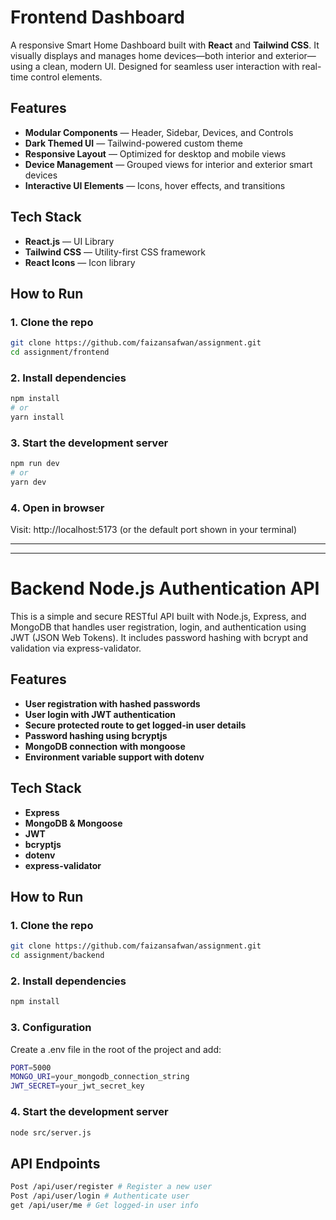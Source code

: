 # Frontend Dashboard

A responsive Smart Home Dashboard built with **React** and **Tailwind CSS**. It visually displays and manages home devices—both interior and exterior—using a clean, modern UI. Designed for seamless user interaction with real-time control elements.



## Features

- **Modular Components** — Header, Sidebar, Devices, and Controls
- **Dark Themed UI** — Tailwind-powered custom theme
- **Responsive Layout** — Optimized for desktop and mobile views
- **Device Management** — Grouped views for interior and exterior smart devices
- **Interactive UI Elements** — Icons, hover effects, and transitions


## Tech Stack

- **React.js** — UI Library
- **Tailwind CSS** — Utility-first CSS framework
- **React Icons** — Icon library


## How to Run

### 1. Clone the repo

```bash
git clone https://github.com/faizansafwan/assignment.git
cd assignment/frontend
```

### 2. Install dependencies

```bash 
npm install
# or
yarn install
```

### 3. Start the development server

```bash
npm run dev
# or
yarn dev
```

### 4. Open in browser
Visit: http://localhost:5173 (or the default port shown in your terminal)


---
---

# Backend Node.js Authentication API

This is a simple and secure RESTful API built with Node.js, Express, and MongoDB that handles user registration, login, and authentication using JWT (JSON Web Tokens). It includes password hashing with bcrypt and validation via express-validator.


## Features

- **User registration with hashed passwords** 
- **User login with JWT authentication**
- **Secure protected route to get logged-in user details** 
- **Password hashing using bcryptjs**
- **MongoDB connection with mongoose**
- **Environment variable support with dotenv**

## Tech Stack

- **Express** 
- **MongoDB & Mongoose**
- **JWT** 
- **bcryptjs**
- **dotenv**
- **express-validator**


## How to Run

### 1. Clone the repo

```bash
git clone https://github.com/faizansafwan/assignment.git
cd assignment/backend
```

### 2. Install dependencies

```bash 
npm install
```

### 3. Configuration 

Create a .env file in the root of the project and add:

```bash
PORT=5000
MONGO_URI=your_mongodb_connection_string
JWT_SECRET=your_jwt_secret_key
```

### 4. Start the development server

```bash
node src/server.js
```


## API Endpoints

```bash
Post /api/user/register # Register a new user
Post /api/user/login # Authenticate user
get /api/user/me # Get logged-in user info
```
